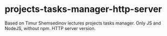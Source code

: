 # projects-tasks-manager-http-server
Based on Timur Shemsedinov lectures projects tasks manager. Only JS and NodeJS, without npm. HTTP server version.

